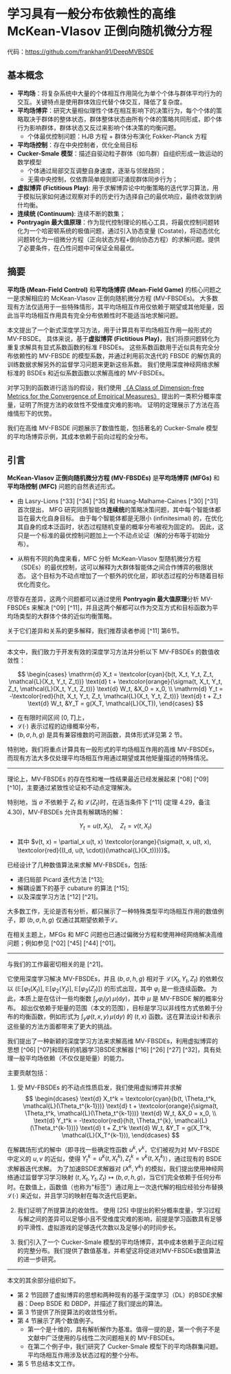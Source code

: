 # 学习具有一般分布依赖性的高维 McKean-Vlasov 正倒向随机微分方程

代码：https://github.com/frankhan91/DeepMVBSDE

## 基本概念

- **平均场**：将复杂系统中大量的个体相互作用简化为单个个体与群体平均行为的交互。关键特点是使用群体效应代替个体交互，降低了复杂度。
- **平均场博弈**：研究大量相似理性个体在相互影响下的决策行为，每个个体的策略取决于群体的整体状态，群体整体状态由所有个体的策略共同形成，即个体行为影响群体，群体状态又反过来影响个体决策的均衡问题。
  - 个体最优控制问题：HJB 方程 + 群体分布演化 Fokker-Planck 方程
- **平均场控制**：存在中央控制者，优化全局目标
- **Cucker-Smale 模型**：描述自驱动粒子群体（如鸟群）自组织形成一致运动的数学模型
  - 个体通过局部交互调整自身速度，逐渐与邻居趋同；
  - 无需中央控制，仅依靠简单规则即可涌现群体同步行为；
- **虚拟博弈 (Fictitious Play)**: 用于求解博弈论中均衡策略的迭代学习算法，用于模拟玩家如何通过观察对手的历史行为选择自己的最优响应，最终收敛到纳什均衡。
- **连续统 (Continuum)**: 连续不断的数集；
- **Pontryagin 最大值原理**：作为现代控制理论的核心工具，将最优控制问题转化为一个哈密顿系统的极值问题，通过引入协态变量 (Costate)，将动态优化问题转化为一组微分方程（正向状态方程+倒向协态方程）的求解问题。提供了必要条件，在凸性问题中可保证全局最优。

## 摘要

**平均场 (Mean-Field Control)** 和**平均场博弈 (Mean-Field Game)** 的核心问题之一是求解相应的 McKean-Vlasov 正倒向随机微分方程 (MV-FBSDEs)。
大多数现有方法仅适用于一些特殊情形，其平均场相互作用仅依赖于期望或其他矩量，因此当平均场相互作用具有完全分布依赖性时不能适当地求解问题。

本文提出了一个新式深度学习方法，用于计算具有平均场相互作用一般形式的 MV-FBSDE。
具体来说，基于**虚拟博弈 (Fictitious Play)**，我们将原问题转化为重复求解具有显式系数函数的标准 FBSDEs。
这些系数函数用于近似具有完全分布依赖性的 MV-FBSDE 的模型系数，并通过利用前次迭代的 FBSDE 的解仿真的训练数据求解另外的监督学习问题来更新这些系数。
我们使用深度神经网络求解标准的 BSDEs 和近似系数函数以求解高维的 MV-FBSDEs。

对学习到的函数进行适当的假设，我们使用 [《A Class of Dimension-free Metrics for the Convergence of Empirical Measures》](https://arxiv.org/abs/2104.12036) 提出的一类积分概率度量，证明了所提方法的收敛性不受维度灾难的影响。
证明的定理展示了方法在高维情形下的优势。

我们在高维 MV-FBSDE 问题展示了数值性能，包括著名的 Cucker-Smale 模型的平均场博弈示例，其成本依赖于前向过程的全分布。

## 引言

**McKean-Vlasov 正倒向随机微分方程 (MV-FBSDEs)** 是**平均场博弈 (MFGs)** 和**平均场控制 (MFC)** 问题的自然表述形式。

- 由 Lasry-Lions [^33] [^34] [^35] 和 Huang-Malhame-Caines [^30] [^31] 首次提出， MFG 研究同质智能体**连续统**的策略决策问题，其中每个智能体都旨在最大化自身目标。
由于每个智能体都是无限小 (infinitesimal) 的，在优化其自身的成本泛函时，状态过程随机变量的概率分布被视为固定的。
因此，这只是一个标准的最优控制问题加上一个不动点论证（解的分布等于初始分布）。

- 从稍有不同的角度来看，MFC 分析 McKean-Vlasov 型随机微分方程（SDEs）的最优控制，这可以解释为大群体智能体之间合作博弈的极限状态。
这个目标为不动点增加了一个额外的优化层，即状态过程的分布随着目标优化而变化。

尽管存在差异，这两个问题都可以通过使用 **Pontryagin 最大值原理**分析 MV-FBSDEs 来解决 [^09] [^11]，并且这两个解都可以作为交互方式和目标函数为平均场类型的大群体个体的近似均衡策略。

关于它们差异和关系的更多解释，我们推荐读者参阅 [^11] 第6节。

---

本文中，我们致力于开发有效的深度学习方法并分析以下 MV-FBSDEs 的数值收敛性：

$$
\begin{cases}
\mathrm{d} X_t = \textcolor{cyan}{b(t, X_t, Y_t, Z_t, \mathcal{L}(X_t, Y_t, Z_t))} \text{d} t + \textcolor{orange}{\sigma(t, X_t, Y_t, Z_t, \mathcal{L}(X_t, Y_t, Z_t))} \text{d} W_t,  &X_0 = x_0,  \\
\mathrm{d} Y_t = -\textcolor{red}{h(t, X_t, Y_t, Z_t, \mathcal{L}(X_t, Y_t, Z_t))} \text{d} t + Z_t \text{d} W_t, &Y_T = g(X_T, \mathcal{L}(X_T)),
\end{cases}
$$

- 在有限时间区间 $[0,T]$上，
- $\mathcal{L}(\cdot)$ 表示过程的边缘概率分布，
- $(b, \sigma, h, g)$ 是具有兼容维数的可测函数，具体形式详见第 2 节。

特别地，我们将重点计算具有一般形式的平均场相互作用的高维 MV-FBSDEs，而现有方法大多仅处理平均场相互作用通过期望或其他矩量描述的特殊情况。

---

理论上，MV-FBSDEs 的存在性和唯一性结果最近已经发展起来 [^08] [^09] [^10]，主要通过紧致性论证和不动点定理解决。

特别地，当 $\sigma$ 不依赖于 $Z_t$ 和 $\mathcal{L}(Z_t)$时，在适当条件下 [^11] (定理 4.29，备注 4.30)，MV-FBSDEs 允许具有解耦场的解：

$$
    Y_t = u(t, X_t), \quad Z_t = v(t, X_t)
$$

- 其中 $v(t, x) = \partial_x u(t, x) \textcolor{orange}{\sigma(t, x, u(t, x), \textcolor{red}{(I_d, u(t, \cdot))(\mathcal{L}(X_t))})}$。

已经设计了几种数值算法来求解 MV-FBSDEs，包括:
- 递归局部 Picard 迭代方法 [^13];
- 解耦设置下的基于 cubature 的算法 [^15];
- 以及深度学习方法 [^12] [^21]。

大多数工作，无论是否有分析，都只展示了一种特殊类型平均场相互作用的数值例子，即 $(b, \sigma, h, g)$ 仅通过其期望依赖于$\mathcal{L}$。

在相关主题上，MFGs 和 MFC 问题也已通过偏微分方程和使用神经网络解决高维问题；例如参见 [^02] [^45] [^44] [^01]。

---

与我们的工作最密切相关的是 [^21]。

它使用深度学习解决 MV-FBSDEs，并且 $(b, \sigma, h, g)$ 相对于 $\mathcal{L}(X_t, Y_t, Z_t)$ 的依赖仅以 $(\mathbb{E}[\varphi_1(X_t)], \mathbb{E}[\varphi_2(Y_t)], \mathbb{E}[\varphi_3(Z_t)])$ 的形式出现，其中 $\varphi_i$ 是一些连续函数。
为此，本质上是在估计一些均衡数 $\int_y \varphi_i(y) \,\mu(\mathrm{d}y)$，其中 $\mu$ 是 MV-FBSDE 解的概率分布。
超出仅依赖于矩量的范围（本文的范围），目标是学习以非线性方式依赖于分布的均衡函数，例如形式为 $\int_y \varphi(t, x, y) \, \mu(\mathrm{d}y)$ 的 $(t,x)$ 函数。这在算法设计和表示这些量的方法方面都带来了更大的挑战。

我们提出了一种新颖的深度学习方法来求解高维 MV-FBSDEs，利用虚拟博弈的思想 [^06] [^07]和现有的机器学习BSDE求解器 [^16] [^26] [^27] [^32]，具有处理一般平均场依赖（不仅仅是矩量）的能力。

主要贡献包括：

1. 受 MV-FBSDEs 的不动点性质启发，我们使用虚拟博弈并求解
$$
\begin{dcases}
  \text{d} X_t^k = \textcolor{cyan}{b(t, \Theta_t^k, \mathcal{L}(\Theta_t^{k-1}))} \text{d} t + \textcolor{orange}{\sigma(t, \Theta_t^k, \mathcal{L}(\Theta_t^{k-1}))} \text{d} W_t,  &X_0 = x_0,  \\
  \text{d} Y_t^k = -\textcolor{red}{h(t, \Theta_t^{k}, \mathcal{L}(\Theta_t^{k-1}))} \text{d} t + Z_t^k \text{d} W_t, &Y_T = g(X_T^k, \mathcal{L}(X_T^{k-1})),
\end{dcases}
$$

在解耦场形式的解中（即寻找一些确定性函数 $u^k, v^k$，它们被视为对 MV-FBSDE 中定义的 $u, v$ 的近似，使得 $Y_t^k = u^k(t, X_t^k), Z_t^k = v^k(t, X_t^k)$），通过现有的 BSDE 求解器迭代求解。
为了加速BSDE求解器对 $(X^k, Y^k)$ 的模拟，我们提出使用神经网络通过监督学习学习映射 $(t, X_t, Y_t, Z_t) \mapsto (b, \sigma, h, g)$，当它们完全依赖于任何分布时。在数值上，函数值（也称为"标签"）通过用上一次迭代解的相应经验分布替换 $\mathcal{L}(\cdot)$ 来近似，并且学习的映射在每次迭代后更新。

2. 我们证明了所提算法的收敛性。
使用 [25] 中提出的积分概率度量，学习过程与解之间的差异可以足够小且不受维度灾难的影响，前提是学习函数具有足够的平滑性、虚拟游戏的足够迭代次数以及足够小的时间步长。

3. 我们引入了一个 Cucker-Smale 模型的平均场博弈，其中成本依赖于正向过程的完整分布。我们提供了数值基准，并希望这将促进对MV-FBSDEs数值算法的进一步研究。

---

本文的其余部分组织如下。
- 第 2 节回顾了虚拟博弈的思想和两种现有的基于深度学习（DL）的BSDE求解器：Deep BSDE 和 DBDP，并描述了我们提出的算法。
- 第 3 节提供了所提算法的收敛性分析。
- 第 4 节展示了两个数值例子。
  - 第一个是十维的，具有解析解作为基准。值得一提的是，第一个例子不是文献中广泛使用的与线性二次问题相关的 MV-FBSDEs。
  - 在第二个例子中，我们研究了 Cucker-Smale 模型下的平均场群集问题。平均场相互作用涉及状态过程的整个分布。
- 第 5 节总结本文工作。
